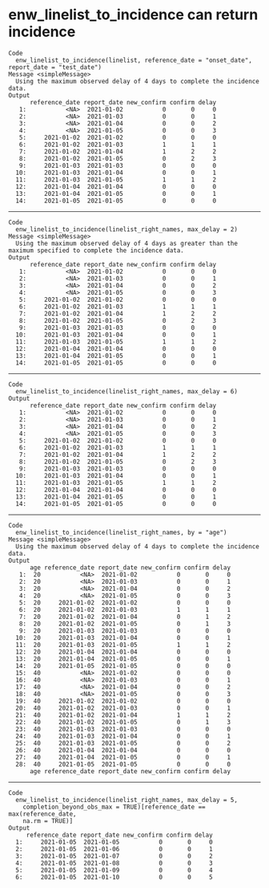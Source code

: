 # enw_linelist_to_incidence can return incidence

    Code
      enw_linelist_to_incidence(linelist, reference_date = "onset_date", report_date = "test_date")
    Message <simpleMessage>
      Using the maximum observed delay of 4 days to complete the incidence data.
    Output
          reference_date report_date new_confirm confirm delay
       1:           <NA>  2021-01-02           0       0     0
       2:           <NA>  2021-01-03           0       0     1
       3:           <NA>  2021-01-04           0       0     2
       4:           <NA>  2021-01-05           0       0     3
       5:     2021-01-02  2021-01-02           0       0     0
       6:     2021-01-02  2021-01-03           1       1     1
       7:     2021-01-02  2021-01-04           1       2     2
       8:     2021-01-02  2021-01-05           0       2     3
       9:     2021-01-03  2021-01-03           0       0     0
      10:     2021-01-03  2021-01-04           0       0     1
      11:     2021-01-03  2021-01-05           1       1     2
      12:     2021-01-04  2021-01-04           0       0     0
      13:     2021-01-04  2021-01-05           0       0     1
      14:     2021-01-05  2021-01-05           0       0     0

---

    Code
      enw_linelist_to_incidence(linelist_right_names, max_delay = 2)
    Message <simpleMessage>
      Using the maximum observed delay of 4 days as greater than the maximum specified to complete the incidence data.
    Output
          reference_date report_date new_confirm confirm delay
       1:           <NA>  2021-01-02           0       0     0
       2:           <NA>  2021-01-03           0       0     1
       3:           <NA>  2021-01-04           0       0     2
       4:           <NA>  2021-01-05           0       0     3
       5:     2021-01-02  2021-01-02           0       0     0
       6:     2021-01-02  2021-01-03           1       1     1
       7:     2021-01-02  2021-01-04           1       2     2
       8:     2021-01-02  2021-01-05           0       2     3
       9:     2021-01-03  2021-01-03           0       0     0
      10:     2021-01-03  2021-01-04           0       0     1
      11:     2021-01-03  2021-01-05           1       1     2
      12:     2021-01-04  2021-01-04           0       0     0
      13:     2021-01-04  2021-01-05           0       0     1
      14:     2021-01-05  2021-01-05           0       0     0

---

    Code
      enw_linelist_to_incidence(linelist_right_names, max_delay = 6)
    Output
          reference_date report_date new_confirm confirm delay
       1:           <NA>  2021-01-02           0       0     0
       2:           <NA>  2021-01-03           0       0     1
       3:           <NA>  2021-01-04           0       0     2
       4:           <NA>  2021-01-05           0       0     3
       5:     2021-01-02  2021-01-02           0       0     0
       6:     2021-01-02  2021-01-03           1       1     1
       7:     2021-01-02  2021-01-04           1       2     2
       8:     2021-01-02  2021-01-05           0       2     3
       9:     2021-01-03  2021-01-03           0       0     0
      10:     2021-01-03  2021-01-04           0       0     1
      11:     2021-01-03  2021-01-05           1       1     2
      12:     2021-01-04  2021-01-04           0       0     0
      13:     2021-01-04  2021-01-05           0       0     1
      14:     2021-01-05  2021-01-05           0       0     0

---

    Code
      enw_linelist_to_incidence(linelist_right_names, by = "age")
    Message <simpleMessage>
      Using the maximum observed delay of 4 days to complete the incidence data.
    Output
          age reference_date report_date new_confirm confirm delay
       1:  20           <NA>  2021-01-02           0       0     0
       2:  20           <NA>  2021-01-03           0       0     1
       3:  20           <NA>  2021-01-04           0       0     2
       4:  20           <NA>  2021-01-05           0       0     3
       5:  20     2021-01-02  2021-01-02           0       0     0
       6:  20     2021-01-02  2021-01-03           1       1     1
       7:  20     2021-01-02  2021-01-04           0       1     2
       8:  20     2021-01-02  2021-01-05           0       1     3
       9:  20     2021-01-03  2021-01-03           0       0     0
      10:  20     2021-01-03  2021-01-04           0       0     1
      11:  20     2021-01-03  2021-01-05           1       1     2
      12:  20     2021-01-04  2021-01-04           0       0     0
      13:  20     2021-01-04  2021-01-05           0       0     1
      14:  20     2021-01-05  2021-01-05           0       0     0
      15:  40           <NA>  2021-01-02           0       0     0
      16:  40           <NA>  2021-01-03           0       0     1
      17:  40           <NA>  2021-01-04           0       0     2
      18:  40           <NA>  2021-01-05           0       0     3
      19:  40     2021-01-02  2021-01-02           0       0     0
      20:  40     2021-01-02  2021-01-03           0       0     1
      21:  40     2021-01-02  2021-01-04           1       1     2
      22:  40     2021-01-02  2021-01-05           0       1     3
      23:  40     2021-01-03  2021-01-03           0       0     0
      24:  40     2021-01-03  2021-01-04           0       0     1
      25:  40     2021-01-03  2021-01-05           0       0     2
      26:  40     2021-01-04  2021-01-04           0       0     0
      27:  40     2021-01-04  2021-01-05           0       0     1
      28:  40     2021-01-05  2021-01-05           0       0     0
          age reference_date report_date new_confirm confirm delay

---

    Code
      enw_linelist_to_incidence(linelist_right_names, max_delay = 5,
        completion_beyond_obs_max = TRUE)[reference_date == max(reference_date,
        na.rm = TRUE)]
    Output
         reference_date report_date new_confirm confirm delay
      1:     2021-01-05  2021-01-05           0       0     0
      2:     2021-01-05  2021-01-06           0       0     1
      3:     2021-01-05  2021-01-07           0       0     2
      4:     2021-01-05  2021-01-08           0       0     3
      5:     2021-01-05  2021-01-09           0       0     4
      6:     2021-01-05  2021-01-10           0       0     5

